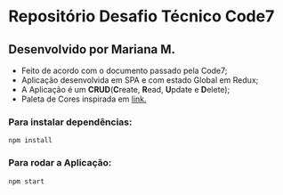 # Repositório Desafio Técnico Code7

## Desenvolvido por Mariana M.

* Feito de acordo com o documento passado pela Code7;
* Aplicação desenvolvida em SPA e com estado Global em Redux;
* A Aplicação é um **CRUD**(**C**reate, **R**ead, **U**pdate e **D**elete);
* Paleta de Cores inspirada em [link.](https://miro.medium.com/max/2694/1*0xy7kPmVedMrzu3xdPOL8g.png)


### Para instalar dependências:

```
npm install
```

### Para rodar a Aplicação:

```
npm start
```

 
